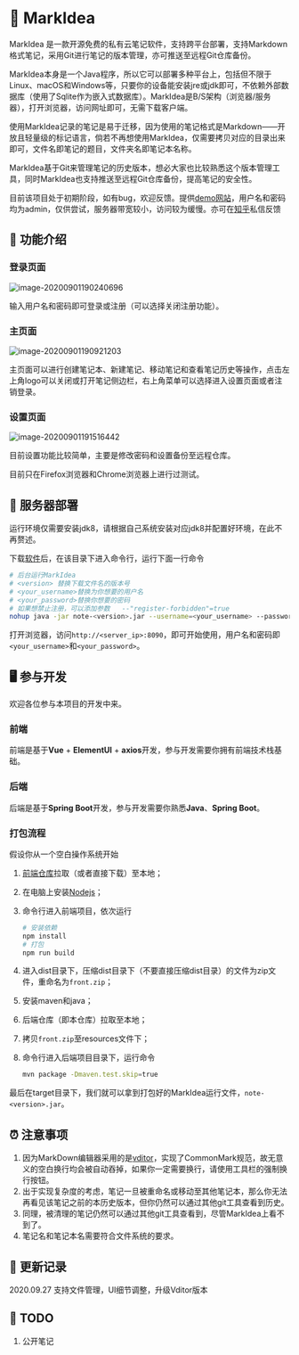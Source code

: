 # 📕 MarkIdea

MarkIdea 是一款开源免费的私有云笔记软件，支持跨平台部署，支持Markdown格式笔记，采用Git进行笔记的版本管理，亦可推送至远程Git仓库备份。

MarkIdea本身是一个Java程序，所以它可以部署多种平台上，包括但不限于Linux、macOS和Windows等，只要你的设备能安装jre或jdk即可，不依赖外部数据库（使用了Sqlite作为嵌入式数据库）。MarkIdea是B/S架构（浏览器/服务器），打开浏览器，访问网址即可，无需下载客户端。

使用MarkIdea记录的笔记是易于迁移，因为使用的笔记格式是Markdown——开放且轻量级的标记语言，倘若不再想使用MarkIdea，仅需要拷贝对应的目录出来即可，文件名即笔记的题目，文件夹名即笔记本名称。

MarkIdea基于Git来管理笔记的历史版本，想必大家也比较熟悉这个版本管理工具，同时MarkIdea也支持推送至远程Git仓库备份，提高笔记的安全性。

目前该项目处于初期阶段，如有bug，欢迎反馈。提供[demo网站](http://sanshicloud.cn:8090)，用户名和密码均为admin，仅供尝试，服务器带宽较小，访问较为缓慢。亦可在[知乎](https://www.zhihu.com/people/hansanshi)私信反馈

## 📮 功能介绍

### 登录页面

![image-20200901190240696](https://gitee.com/hansanshi/image/raw/master/image-20200901190240696.png)

输入用户名和密码即可登录或注册（可以选择关闭注册功能）。

### 主页面

![image-20200901190921203](https://gitee.com/hansanshi/image/raw/master/image-20200901190921203.png)

主页面可以进行创建笔记本、新建笔记、移动笔记和查看笔记历史等操作，点击左上角logo可以关闭或打开笔记侧边栏，右上角菜单可以选择进入设置页面或者注销登录。

### 设置页面

![image-20200901191516442](https://gitee.com/hansanshi/image/raw/master/2020-09-27-6.32.42.png)

目前设置功能比较简单，主要是修改密码和设置备份至远程仓库。

目前只在Firefox浏览器和Chrome浏览器上进行过测试。

## 🔩 服务器部署

运行环境仅需要安装jdk8，请根据自己系统安装对应jdk8并配置好环境，在此不再赘述。

下载[软件](https://gitee.com/hansanshi/mark-idea/attach_files/485865/download/note-0.2.jar)后，在该目录下进入命令行，运行下面一行命令

```bash
# 后台运行MarkIdea
# <version> 替换下载文件名的版本号
# <your_username>替换为你想要的用户名
# <your_password>替换你想要的密码
# 如果想禁止注册，可以添加参数   --"register-forbidden"=true
nohup java -jar note-<version>.jar --username=<your_username> --password=<your_password>  2>&1 &
```

打开浏览器，访问`http://<server_ip>:8090`，即可开始使用，用户名和密码即`<your_username>`和`<your_password>`。

## 🖥️ 参与开发

欢迎各位参与本项目的开发中来。

###  前端

前端是基于**Vue** + **ElementUI** + **axios**开发，参与开发需要你拥有前端技术栈基础。

### 后端

后端是基于**Spring Boot**开发，参与开发需要你熟悉**Java**、**Spring Boot**。

### 打包流程

假设你从一个空白操作系统开始

1. [前端仓库](https://github.com/Hansanshi/mark-idea-front)拉取（或者直接下载）至本地；

2. 在电脑上安装[Nodejs](https://nodejs.org)；

3. 命令行进入前端项目，依次运行

   ```bash
   # 安装依赖
   npm install
   # 打包
   npm run build
   ```

4. 进入dist目录下，压缩dist目录下（不要直接压缩dist目录）的文件为zip文件，重命名为`front.zip`；

5. 安装maven和java；

6. 后端仓库（即本仓库）拉取至本地；

7. 拷贝`front.zip`至resources文件下；

8. 命令行进入后端项目目录下，运行命令

   ```bash
   mvn package -Dmaven.test.skip=true
   ```

最后在target目录下，我们就可以拿到打包好的MarkIdea运行文件，`note-<version>.jar`。

## ⏰ 注意事项

1. 因为MarkDown编辑器采用的是[vditor](https://hacpai.com/article/1549638745630)，实现了CommonMark规范，故无意义的空白换行均会被自动吞掉，如果你一定需要换行，请使用工具栏的强制换行按钮。
2. 出于实现复杂度的考虑，笔记一旦被重命名或移动至其他笔记本，那么你无法再看见该笔记之前的本历史版本，但你仍然可以通过其他git工具查看到历史。
3. 同理，被清理的笔记仍然可以通过其他git工具查看到，尽管MarkIdea上看不到了。
4. 笔记名和笔记本名需要符合文件系统的要求。

## 🍉 更新记录
2020.09.27 支持文件管理，UI细节调整，升级Vditor版本

## 🤖 TODO
1. 公开笔记



